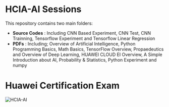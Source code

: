 # HCIA-AI Sessions
This repository contains two main folders:
-   **Source Codes** : Including CNN Based Experiment, CNN Test, CNN Trainning, Tensorflow Experiment and Tensorflow Linear Regression
-   **PDFs** : Including; Overview of Artificial Intelligence, Python Programming Basics, Math Basics, TensorFlow Overview, Propaedeutics and Overview of Deep Learning, HUAWEI CLOUD EI Overview, A Simple Introduction about AI, Probability & Statistics, Python Experiment and numpy

# Huawei Certification Exam
![HCIA-AI](https://user-images.githubusercontent.com/63167915/94468180-52d76e00-01c4-11eb-8263-218574169e90.png)

